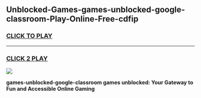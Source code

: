 
## Unblocked-Games-games-unblocked-google-classroom-Play-Online-Free-cdfip
<h3>
<a href="https://premium76.site?title=games-unblocked-google-classroom&ref=26A">CLICK TO PLAY</a></h3>
<hr>

<h3>
<a href="https://premium76.site?title=games-unblocked-google-classroom&ref=26A">CLICK 2 PLAY</a>
  
</h3>

<a href="https://premium76.site?title=games-unblocked-google-classroom&ref=26A"><img src="https://clearcache.store/games.png"></a>


**games-unblocked-google-classroom games unblocked: Your Gateway to Fun and Accessible Online Gaming**
